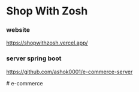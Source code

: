 # Shop With Zosh

### website
https://shopwithzosh.vercel.app/

### server spring boot
https://github.com/ashok0001/e-commerce-server




#   e - c o m m e r c e  
 
